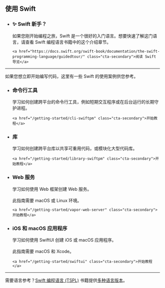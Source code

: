 ## 使用 Swift

<ul class="grid-level-0">
  <li class="grid-level-1">
    <h3>✨ Swift 新手？</h3>
    <p class="description">
      如果您刚开始编程之旅，Swift 是一个很好的入门语言。想要快速了解这门语言，请查看 Swift 编程语言书籍中的这个介绍章节。
    </p>

    <a href="https://docs.swift.org/swift-book/documentation/the-swift-programming-language/guidedtour/" class="cta-secondary">阅读 Swift 导览</a>
  </li>
</ul>

---

如果您想立即开始编写代码，这里有一些 Swift 的使用案例供您参考。

<ul class="grid-level-0 grid-layout-2-column">
  <li class="grid-level-1">
    <h3>命令行工具</h3>
    <p class="description">
      学习如何创建跨平台的命令行工具，例如短期交互程序或在后台运行的长期守护进程。
    </p>

    <a href="/getting-started/cli-swiftpm" class="cta-secondary">开始教程</a>
  </li>

  <li class="grid-level-1">
    <h3>库</h3>
    <p class="description">
      学习如何创建跨平台库以共享可重用代码，或模块化大型代码库。
    </p>

    <a href="/getting-started/library-swiftpm" class="cta-secondary">开始教程</a>
  </li>

  <li class="grid-level-1">
    <h3>Web 服务</h3>
    <p class="description">
      学习如何使用 Web 框架创建 Web 服务。
      <br><br>
      此指南需要 macOS 或 Linux 环境。
    </p>

    <a href="/getting-started/vapor-web-server" class="cta-secondary">开始教程</a>
  </li>

  <li class="grid-level-1">
    <h3>iOS 和 macOS 应用程序</h3>
    <p class="description">
      学习如何使用 SwiftUI 创建 iOS 或 macOS 应用程序。
      <br><br>
      此指南需要 macOS 和 Xcode。
    </p>

    <a href="/getting-started/swiftui" class="cta-secondary">开始教程</a>
  </li>
</ul>

---

需要语言参考？[Swift 编程语言 (TSPL)](https://docs.swift.org/swift-book/documentation/the-swift-programming-language/) 书籍提供[多种语言版本](/documentation/tspl/#translations)。
